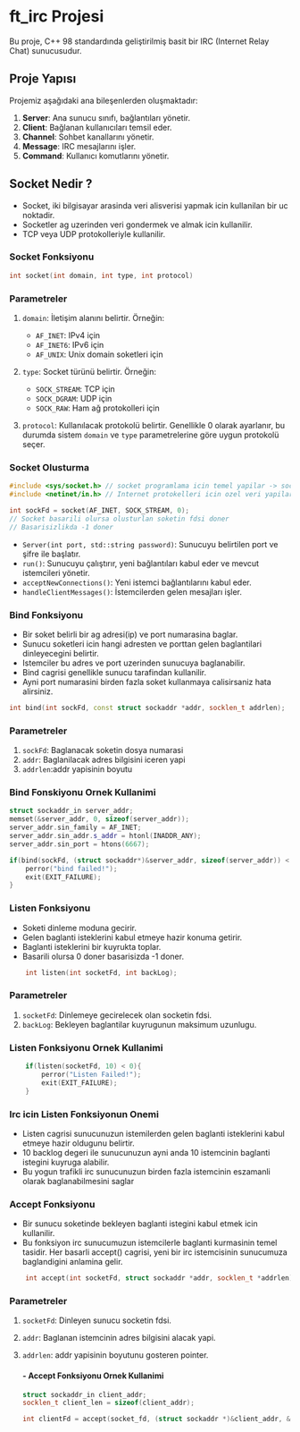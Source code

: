 # ft_irc Projesi

Bu proje, C++ 98 standardında geliştirilmiş basit bir IRC (Internet Relay Chat) sunucusudur.

## Proje Yapısı

Projemiz aşağıdaki ana bileşenlerden oluşmaktadır:

1. **Server**: Ana sunucu sınıfı, bağlantıları yönetir.
2. **Client**: Bağlanan kullanıcıları temsil eder.
3. **Channel**: Sohbet kanallarını yönetir.
4. **Message**: IRC mesajlarını işler.
5. **Command**: Kullanıcı komutlarını yönetir.

## Socket Nedir ?

- Socket, iki bilgisayar arasinda veri alisverisi yapmak icin kullanilan bir uc noktadir. 
- Socketler ag uzerinden veri gondermek ve almak icin kullanilir.
- TCP veya UDP protokolleriyle kullanilir.
    
### Socket Fonksiyonu
```cpp
int socket(int domain, int type, int protocol)
```
### Parametreler
1. `domain`: İletişim alanını belirtir. Örneğin:
   - `AF_INET`: IPv4 için
   - `AF_INET6`: IPv6 için
   - `AF_UNIX`: Unix domain soketleri için

2. `type`: Socket türünü belirtir. Örneğin:
   - `SOCK_STREAM`: TCP için
   - `SOCK_DGRAM`: UDP için
   - `SOCK_RAW`: Ham ağ protokolleri için

3. `protocol`: Kullanılacak protokolü belirtir. Genellikle 0 olarak ayarlanır, bu durumda sistem `domain` ve `type` parametrelerine göre uygun protokolü seçer.

### Socket Olusturma

```cpp
#include <sys/socket.h> // socket programlama icin temel yapilar -> socket() - bind() -listen()...
#include <netinet/in.h> // Internet protokelleri icin ozel veri yapilari ve sabitler -> htons()...

int sockFd = socket(AF_INET, SOCK_STREAM, 0);
// Socket basarili olursa olusturlan soketin fdsi doner
// Basarisizlikda -1 doner

```

- `Server(int port, std::string password)`: Sunucuyu belirtilen port ve şifre ile başlatır.
- `run()`: Sunucuyu çalıştırır, yeni bağlantıları kabul eder ve mevcut istemcileri yönetir.
- `acceptNewConnections()`: Yeni istemci bağlantılarını kabul eder.
- `handleClientMessages()`: İstemcilerden gelen mesajları işler.


### Bind Fonksiyonu
- Bir soket belirli bir ag adresi(ip) ve port numarasina baglar.
- Sunucu soketleri icin hangi adresten ve porttan gelen baglantilari dinleyecegini belirtir.
- Istemciler bu adres ve port uzerinden sunucuya baglanabilir.
- Bind cagrisi genellikle sunucu tarafindan kullanilir.
- Ayni port numarasini birden fazla soket kullanmaya calisirsaniz hata alirsiniz.
  
```cpp
int bind(int sockFd, const struct sockaddr *addr, socklen_t addrlen);
```
### Parametreler
1. `sockFd`: Baglanacak soketin dosya numarasi
2. `addr`: Baglanilacak adres bilgisini iceren yapi
3. `addrlen`:addr yapisinin boyutu

### Bind Fonskiyonu Ornek Kullanimi
```cpp
struct sockaddr_in server_addr;
memset(&server_addr, 0, sizeof(server_addr));
server_addr.sin_family = AF_INET;
server_addr.sin_addr.s_addr = htonl(INADDR_ANY);
server_addr.sin_port = htons(6667);

if(bind(sockFd, (struct sockaddr*)&server_addr, sizeof(server_addr)) < 0){
    perror("bind failed!");
    exit(EXIT_FAILURE);
}
```

### Listen Fonksiyonu
- Soketi dinleme moduna gecirir.
- Gelen baglanti isteklerini kabul etmeye hazir konuma getirir.
- Baglanti isteklerini bir kuyrukta toplar.
- Basarili olursa 0 doner basarisizda -1 doner.
  
```cpp
    int listen(int socketFd, int backLog);
```
### Parametreler
1. `socketFd`: Dinlemeye gecirelecek olan socketin fdsi.
2. `backLog`: Bekleyen baglantilar kuyrugunun maksimum uzunlugu.

### Listen Fonksiyonu Ornek Kullanimi
```cpp
    if(listen(socketFd, 10) < 0){
        perror("Listen Failed!");
        exit(EXIT_FAILURE);
    }
```
### Irc icin Listen Fonksiyonun Onemi
- Listen cagrisi sunucunuzun istemilerden gelen baglanti isteklerini kabul etmeye hazir oldugunu belirtir.
- 10 backlog degeri ile sunucunuzun ayni anda 10 istemcinin baglanti istegini kuyruga alabilir.
- Bu yogun trafikli irc sunucunuzun birden fazla istemcinin eszamanli olarak baglanabilmesini saglar

















### Accept Fonksiyonu
-   Bir sunucu soketinde bekleyen baglanti istegini kabul etmek icin kullanilir.
-   Bu fonksiyon irc sunucumuzun istemcilerle baglanti kurmasinin temel tasidir. Her basarli accept() cagrisi, yeni bir irc istemcisinin sunucumuza baglandigini anlamina gelir.
  
```cpp
    int accept(int socketFd, struct sockaddr *addr, socklen_t *addrlen);
```
### Parametreler
1. `socketFd`: Dinleyen sunucu socketin fdsi.
2. `addr`: Baglanan istemcinin adres bilgisini alacak yapi.
3. `addrlen`: addr yapisinin boyutunu gosteren pointer.

    #### -  Accept Fonksiyonu Ornek Kullanimi
    ```cpp
    struct sockaddr_in client_addr;
    socklen_t client_len = sizeof(client_addr);

    int clientFd = accept(socket_fd, (struct sockaddr *)&client_addr, &client_len);
    ```
